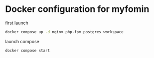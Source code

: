 
# Docker configuration for myfomin


first launch

```bash
docker compose up -d nginx php-fpm postgres workspace
```

launch compose    
```bash
docker compose start
```